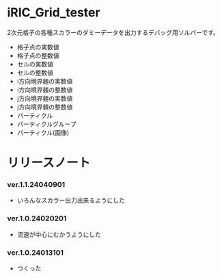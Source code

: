 # iRIC_Grid_tester

2次元格子の各種スカラーのダミーデータを出力するデバッグ用ソルバーです。
* 格子点の実数値
* 格子点の整数値
* セルの実数値
* セルの整数値
* i方向境界麺の実数値
* i方向境界麺の整数値
* j方向境界麺の実数値
* j方向境界麺の整数値
* パーティクル
* パーティクルグループ
* パーティクル(画像)

# リリースノート

### ver.1.1.24040901
* いろんなスカラー出力出来るようにした
### ver.1.0.24020201
* 流速が中心にむかうようにした
### ver.1.0.24013101
* つくった
